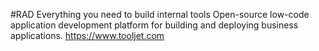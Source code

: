 #RAD 
Everything you need  to build internal tools
Open-source low-code application development platform for
building and deploying business applications.
https://www.tooljet.com